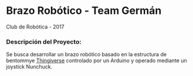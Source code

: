 # Brazo Robótico - Team Germán
Club de Robótica - 2017

### Descripción del Proyecto:

 Se busca desarrollar un brazo robótico basado en la estructura de bentommye [Thingiverse](https://www.thingiverse.com/thing:34829) controlado por un Arduino y operado mediante un joystick Nunchuck.
